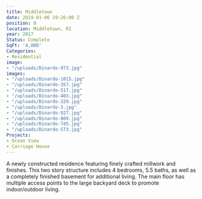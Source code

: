 ```yaml
---
title: Middletown
date: 2019-01-06 19:26:00 Z
position: 0
location: Middletown, RI
year: 2017
Status: Complete
SqFt: '4,000'
Categories:
- Residential
image:
- "/uploads/Dinardo-973.jpg"
images:
- "/uploads/Dinardo-1015.jpg"
- "/uploads/Dinardo-357.jpg"
- "/uploads/Dinardo-517.jpg"
- "/uploads/Dinardo-403.jpg"
- "/uploads/Dinardo-329.jpg"
- "/uploads/Dinardo-3.jpg"
- "/uploads/Dinardo-927.jpg"
- "/uploads/Dinardo-809.jpg"
- "/uploads/Dinardo-745.jpg"
- "/uploads/Dinardo-573.jpg"
Projects:
- Ocean View
- Carriage House
---
```


A newly constructed residence featuring finely crafted millwork and finishes. This two story structure includes 4 bedrooms, 5.5 baths, as well as a completely finished basement for additional living. The main floor has multiple access points to the large backyard deck to promote indoor/outdoor living. 